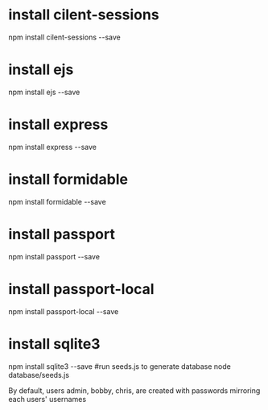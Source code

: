 # install cilent-sessions
npm install cilent-sessions --save
# install ejs
npm install ejs --save
# install express
npm install express --save
# install formidable
npm install formidable --save
# install passport
npm install passport --save
# install passport-local
npm install passport-local --save
# install sqlite3
npm install sqlite3 --save
#run seeds.js to generate database
node database/seeds.js

By default, users admin, bobby, chris, are created with passwords mirroring each users' usernames
